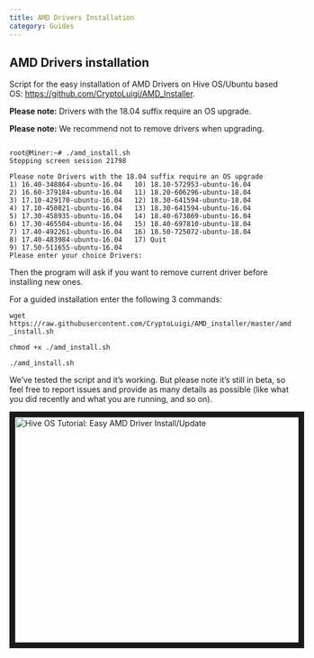 ```yaml
---
title: AMD Drivers Installation
category: Guides
---
```


## AMD Drivers installation
Script for the easy installation of AMD Drivers on Hive OS/Ubuntu based OS: https://github.com/CryptoLuigi/AMD_Installer.

**Please note:** Drivers with the 18.04 suffix require an OS upgrade.

**Please note:** We recommend not to remove drivers when upgrading.

<pre><code>
root@Miner:~# ./amd_install.sh
Stopping screen session 21798

Please note Drivers with the 18.04 suffix require an OS upgrade
1) 16.40-348864-ubuntu-16.04   10) 18.10-572953-ubuntu-16.04
2) 16.60-379184-ubuntu-16.04   11) 18.20-606296-ubuntu-18.04
3) 17.10-429170-ubuntu-16.04   12) 18.30-641594-ubuntu-18.04
4) 17.10-450821-ubuntu-16.04   13) 18.30-641594-ubuntu-16.04
5) 17.30-458935-ubuntu-16.04   14) 18.40-673869-ubuntu-16.04
6) 17.30-465504-ubuntu-16.04   15) 18.40-697810-ubuntu-18.04
7) 17.40-492261-ubuntu-16.04   16) 18.50-725072-ubuntu-18.04
8) 17.40-483984-ubuntu-16.04   17) Quit
9) 17.50-511655-ubuntu-16.04
Please enter your choice Drivers:
</code></pre>

Then the program will ask if you want to remove current driver before installing new ones.

For a guided installation enter the following 3 commands:

`wget https://raw.githubusercontent.com/CryptoLuigi/AMD_installer/master/amd_install.sh`

`chmod +x ./amd_install.sh`

`./amd_install.sh`

We’ve tested the script and it’s working. But please note it’s still in beta, so feel free to report issues and provide as many details as possible (like what you did recently and what you are running, and so on).


<a href="https://youtu.be/58pia_gBZ4s
" target="_blank"><img src="http://img.youtube.com/vi/58pia_gBZ4s/0.jpg"
alt="Hive OS Tutorial: Easy AMD Driver Install/Update" width="630" height="400" border="10" /></a>
